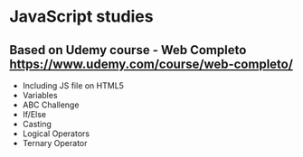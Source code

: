 # JavaScript studies  
## Based on Udemy course - Web Completo https://www.udemy.com/course/web-completo/

- Including JS file on HTML5
- Variables
- ABC Challenge
- If/Else
- Casting
- Logical Operators
- Ternary Operator
